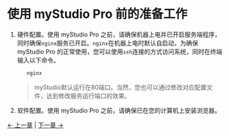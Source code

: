 # 使用 myStudio Pro 前的准备工作

1. 硬件配置。使用 myStudio Pro 之前，请确保机器上电并已开启服务端程序，同时确保`nginx`服务已开启。`nginx`在机器上电时默认自启动，为确保 myStudio Pro 的正常使用，您可以使用`ssh`连接的方式访问系统，同时在终端输入以下命令。
   
   ```bash
      nginx
   ```
   > myStudio默认运行在80端口。当然，您也可以通过修改对应配置文件，达到修改服务运行端口的效果。

2. 软件配置。使用 myStudio Pro 之前，请确保已在您的计算机上安装浏览器。

[← 上一章](./README.md) | [下一章 →](./5.1.2-install_uninstall.md)